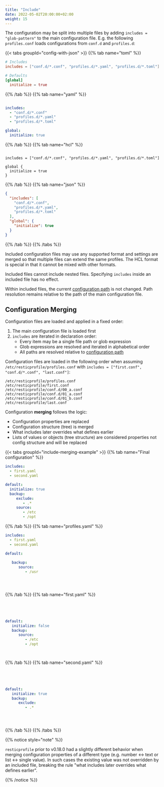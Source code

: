 ```yaml
---
title: "Include"
date: 2022-05-02T20:00:00+02:00
weight: 15
---
```


The configuration may be split into multiple files by adding `includes = "glob-pattern"` to the main configuration file. 
E.g. the following `profiles.conf` loads configurations from `conf.d` and `profiles.d`:

{{< tabs groupId="config-with-json" >}}
{{% tab name="toml" %}}

```toml
# Includes
includes = ["conf.d/*.conf", "profiles.d/*.yaml", "profiles.d/*.toml"]

# Defaults
[global]
  initialize = true
```


{{% /tab %}}
{{% tab name="yaml" %}}

```yaml
        
includes:
  - "conf.d/*.conf"
  - "profiles.d/*.yaml"
  - "profiles.d/*.toml"

global:
  initialize: true

```

{{% /tab %}}
{{% tab name="hcl" %}}

```hcl

includes = ["conf.d/*.conf", "profiles.d/*.yaml", "profiles.d/*.toml"]

global {
  initialize = true
}
```

{{% /tab %}}
{{% tab name="json" %}}

```json
{
  "includes": [
    "conf.d/*.conf",
    "profiles.d/*.yaml",
    "profiles.d/*.toml"
  ],
  "global": {
    "initialize": true
  }
}
```

{{% /tab %}}
{{% /tabs %}}


Included configuration files may use any supported format and settings are merged so that multiple files can extend the same profiles.
The HCL format is special in that it cannot be mixed with other formats.

Included files cannot include nested files. Specifying `includes` inside an included file has no effect.

Within included files, the current [configuration path](../#path-resolution-in-configuration) is not changed. Path resolution remains relative to the path of the main configuration file.

## Configuration Merging

Configuration files are loaded and applied in a fixed order:

1. The main configuration file is loaded first
2. `includes` are iterated in declaration order:
   * Every item may be a single file path or glob expression
   * Glob expressions are resolved and iterated in alphabetical order
   * All paths are resolved relative to [configuration path](../#path-resolution-in-configuration)

Configuration files are loaded in the following order when assuming `/etc/resticprofile/profiles.conf` with `includes = ["first.conf", "conf.d/*.conf", "last.conf"]`:
```
/etc/resticprofile/profiles.conf
/etc/resticprofile/first.conf
/etc/resticprofile/conf.d/00_a.conf
/etc/resticprofile/conf.d/01_a.conf
/etc/resticprofile/conf.d/01_b.conf
/etc/resticprofile/last.conf
```

Configuration **merging** follows the logic:

* Configuration properties are replaced
* Configuration structure (tree) is merged
* What includes later overrides what defines earlier
* Lists of values or objects (tree structure) are considered properties not config structure and will be replaced


{{< tabs groupId="include-merging-example" >}}
{{% tab name="Final configuration" %}}

```yaml
includes:
  - first.yaml
  - second.yaml

default:
  initialize: true
  backup:
     exclude:
        - .*
     source:
        - /etc
        - /opt
```

{{% /tab %}}
{{% tab name="profiles.yaml" %}}

```yaml
includes:
  - first.yaml
  - second.yaml

default:
   
   backup:
      source:
         - /usr


        
```

{{% /tab %}}
{{% tab name="first.yaml" %}}

```yaml
        



default:
   initialize: false
   backup:
      source:
         - /etc
         - /opt

        
```

{{% /tab %}}
{{% tab name="second.yaml" %}}

```yaml
        



default:
   initialize: true
   backup:
      exclude:
         - .*


        
```

{{% /tab %}}
{{% /tabs %}}


{{% notice style="note" %}}

`resticprofile` prior to v0.18.0 had a slightly different behavior when merging configuration properties of a different type (e.g. number <-> text or list <-> single value). In such cases the existing value was not overridden by an included file, breaking the rule "what includes later overrides what defines earlier".

{{% /notice %}}

